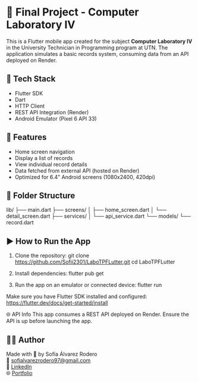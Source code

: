 # 📱 Final Project - Computer Laboratory IV

This is a Flutter mobile app created for the subject **Computer Laboratory IV** in the University Technician in Programming program at UTN. The application simulates a basic records system, consuming data from an API deployed on Render.

## 🚀 Tech Stack

- Flutter SDK
- Dart
- HTTP Client
- REST API Integration (Render)
- Android Emulator (Pixel 6 API 33)

## 📱 Features

- Home screen navigation
- Display a list of records
- View individual record details
- Data fetched from external API (hosted on Render)
- Optimized for 6.4" Android screens (1080x2400, 420dpi)

## 📁 Folder Structure

lib/ ├── main.dart ├── screens/ │ ├── home_screen.dart │ └── detail_screen.dart ├── services/ │ └── api_service.dart └── models/ └── record.dart

## ▶️ How to Run the App

1. Clone the repository:
git clone https://github.com/Sofii2301/LaboTPFLutter.git
cd LaboTPFLutter

2. Install dependencies:
flutter pub get

3. Run the app on an emulator or connected device:
flutter run

Make sure you have Flutter SDK installed and configured: https://flutter.dev/docs/get-started/install

🌐 API Info
This app consumes a REST API deployed on Render. Ensure the API is up before launching the app.

## 🧑‍💻 Author  

Made with 💙 by Sofía Álvarez Rodero  
📧 sofialvarezrodero97@gmail.com  
🔗 [LinkedIn](https://www.linkedin.com/in/sofi-alvarez-rodero)  
🌐 [Portfolio](https://sofiaalvarezrodero.vercel.app)
